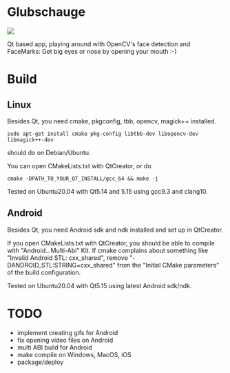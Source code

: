 # Glubschauge

![](glubsch.gif)

Qt based app, playing around with OpenCV's face detection and FaceMarks:
Get big eyes or nose by opening your mouth :-)

# Build

## Linux

Besides Qt, you need cmake, pkgconfig, tbb, opencv, magick++ installed.

`sudo apt-get install cmake pkg-config libtbb-dev libopencv-dev libmagick++-dev`

should do on Debian/Ubuntu.

You can open CMakeLists.txt with QtCreator, or do

`cmake -DPATH_TO_YOUR_QT_INSTALL/gcc_64 && make -j`

Tested on Ubuntu20.04 with Qt5.14 and 5.15 using gcc9.3 and clang10.

## Android

Besides Qt, you need Android sdk and ndk installed and set up in QtCreator.

If you open CMakeLists.txt with QtCreator, you should be able to compile with "Android...Multi-Abi" Kit.
If cmake complains about something like "Invalid Android STL: cxx_shared", remove
"-DANDROID_STL:STRING=cxx_shared" from the "Initial CMake parameters" of the build configuration.

Tested on Ubuntu20.04 with Qt5.15 using latest Android sdk/ndk.


# TODO

- implement creating gifs for Android
- fix opening video files on Android
- multi ABI build for Android
- make compile on Windows, MacOS, iOS
- package/deploy

